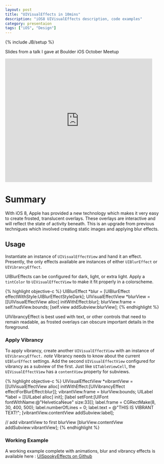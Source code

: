 ```yaml
---
layout: post
title: "UIVisualEffects in 10mins"
description: "iOS8 UIVisualEffects description, code examples"
category: presentaion
tags: ["iOS", "Design"]
---
```

{% include JB/setup %}

Slides from a talk I gave at Boulder iOS October Meetup

<iframe src="http://www.slideshare.net/slideshow/embed_code/41064230" width="476" height="400" frameborder="0" marginwidth="0" marginheight="0" scrolling="no"> </iframe>

# Summary
With iOS 8, Apple has provided a new technology which makes it very easy to
create frosted, translucent overlays. These overlays are interactive and will
reflect the state of activity beneath. This is an upgrade from previous
technigues which involved creating static images and applying blur effects.

## Usage
Instantiate an instance of ```UIVisualEffectView``` and hand it an effect.
Presently, the only effects available are instances of either
```UIBlurEffect``` or ```UIVibrancyEffect```.

UIBlurEffects can be configured for dark, light, or extra light. Apply a
```tintColor``` to ```UIVisualEffectView``` to make it fit properly in a
colorscheme.

{% highlight objective-c %}
    UIBlurEffect *blur = [UIBlurEffect effectWithStyle:UIBlurEffectStyleDark];
    UIVisualEffectView *blurView = [[UIVisualEffectView alloc] initWithEffect:blur];
    blurView.frame = self.hudView.bounds;
    [self.view addSubview:blurView];
{% endhighlight %}

UIVibrancyEffect is best used with text, or other controls that need to remain
readable, as frosted overlays can obscure important details in the
foreground.

### Apply Vibrancy
To apply vibrancy, create another ```UIVisualEffectView``` with an instance of
```UIVibrancyEffect.``` *note* Vibrancy needs to know about the current
```UIBlurEffect``` settings. Add the second ```UIVisualEffectView``` configured for
vibrancy as a subview of the first. Just like ```UITableViewCell```,
the ```UIVisualEffectView``` has a ```contentView``` property for subviews.

{% highlight objective-c %}
UIVisualEffectView *vibrantView = [[UIVisualEffectView alloc] initWithEffect:[UIVibrancyEffect effectForBlurEffect:blur]];
vibrantView.frame = blurView.bounds;
UILabel *label = [[UILabel alloc] init];
[label setFont:[UIFont fontWithName:@"HelveticaNeue" size:33]];
label.frame = CGRectMake(8, 30, 400, 500);
label.numberOfLines = 0;
label.text = @"THIS IS VIBRANT TEXT!";
[vibrantView.contentView addSubview:label];

// add vibrantView to first blurView
[blurView.contentView addSubview:vibrantView];
{% endhighlight %}

### Working Example
A working example complete with animations, blur and vibrancy effects is
available here : [UISpookyEffects on Github](https://github.com/zmcartor/UIVisualEffectsDemo) 
